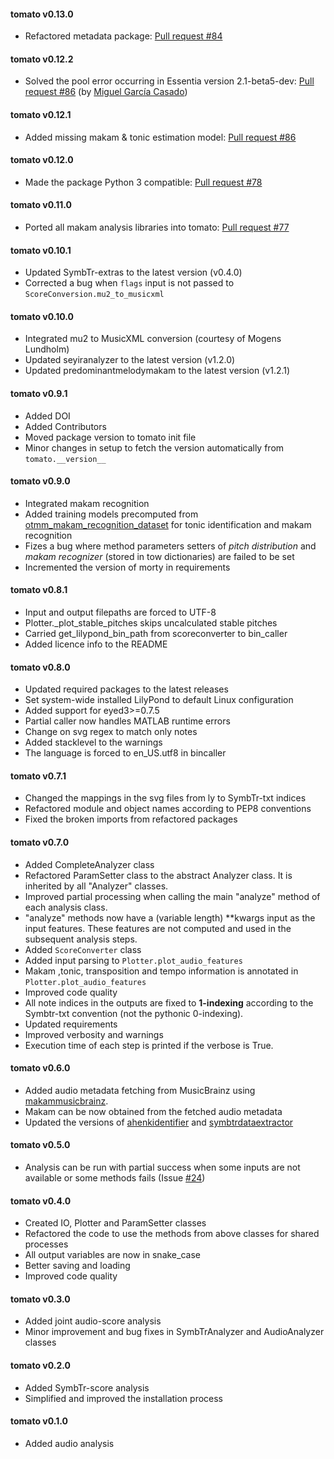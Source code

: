 #### tomato v0.13.0
 - Refactored metadata package: [Pull request #84](https://github.com/sertansenturk/tomato/pull/84)

#### tomato v0.12.2
- Solved the pool error occurring in Essentia version 2.1-beta5-dev: [Pull request #86](https://github.com/sertansenturk/tomato/pull/#88) (by [Miguel García Casado](https://github.com/miguelgcasado))

#### tomato v0.12.1
- Added missing makam & tonic estimation model: [Pull request #86](https://github.com/sertansenturk/tomato/pull/#86)

#### tomato v0.12.0
 - Made the package Python 3 compatible: [Pull request #78](https://github.com/sertansenturk/tomato/pull/78)

#### tomato v0.11.0
 - Ported all makam analysis libraries into tomato: [Pull request #77](https://github.com/sertansenturk/tomato/pull/77)

#### tomato v0.10.1
 - Updated SymbTr-extras to the latest version (v0.4.0)
 - Corrected a bug when ```flags``` input is not passed to ```ScoreConversion.mu2_to_musicxml```

#### tomato v0.10.0
 - Integrated mu2 to MusicXML conversion (courtesy of Mogens Lundholm)
 - Updated seyiranalyzer to the latest version (v1.2.0)
 - Updated predominantmelodymakam to the latest version (v1.2.1)

#### tomato v0.9.1
 - Added DOI
 - Added Contributors
 - Moved package version to tomato init file
 - Minor changes in setup to fetch the version automatically from ```tomato.__version__```

#### tomato v0.9.0
 - Integrated makam recognition
 - Added training models precomputed from [otmm_makam_recognition_dataset](https://github.com/MTG/otmm_makam_recognition_dataset/tree/dlfm2016) for tonic identification and makam recognition
 - Fizes a bug where method parameters setters of _pitch distribution_ and _makam recognizer_ (stored in tow dictionaries) are failed to be set
 - Incremented the version of morty in requirements

#### tomato v0.8.1
 - Input and output filepaths are forced to UTF-8
 - Plotter._plot_stable_pitches skips uncalculated stable pitches
 - Carried get_lilypond_bin_path from scoreconverter to bin_caller
 - Added licence info to the README

#### tomato v0.8.0
 - Updated required packages to the latest releases
 - Set system-wide installed LilyPond to default Linux configuration
 - Added support for eyed3>=0.7.5
 - Partial caller now handles MATLAB runtime errors
 - Change on svg regex to match only notes
 - Added stacklevel to the warnings
 - The language is forced to en_US.utf8 in bincaller

#### tomato v0.7.1
 - Changed the mappings in the svg files from ly to SymbTr-txt indices
 - Refactored module and object names according to PEP8 conventions
 - Fixed the broken imports from refactored packages

#### tomato v0.7.0
 - Added CompleteAnalyzer class
 - Refactored ParamSetter class to the abstract Analyzer class. It is
 inherited by all "Analyzer" classes.
 - Improved partial processing when calling the main "analyze" method of
 each analysis class.
 - "analyze" methods now have a (variable length) **kwargs input as the
 input features. These features are not computed and used in the subsequent
 analysis steps.
 - Added ```ScoreConverter``` class
 - Added input parsing to ```Plotter.plot_audio_features```
 - Makam ,tonic, transposition and tempo information is annotated in ```Plotter.plot_audio_features``` 
 - Improved code quality
 - All note indices in the outputs are fixed to **1-indexing** according to
 the Symbtr-txt convention (not the pythonic 0-indexing).
 - Updated requirements
 - Improved verbosity and warnings
 - Execution time of each step is printed if the verbose is True.

#### tomato v0.6.0
 - Added audio metadata fetching from MusicBrainz using [makammusicbrainz](https://github.com/sertansenturk/makammusicbrainz/releases/tag/v1.2.0).
 - Makam can be now obtained from the fetched audio metadata 
 - Updated the versions of [ahenkidentifier](https://github.com/sertansenturk/ahenkidentifier/releases/tag/v1.4.0) and [symbtrdataextractor](https://github.com/sertansenturk/symbtrdataextractor/releases/tag/v2.0.0-alpha.3)

#### tomato v0.5.0
 - Analysis can be run with partial success when some inputs are not available or some methods fails (Issue [#24](https://github.com/sertansenturk/tomato/issues/24))

#### tomato v0.4.0
 - Created IO, Plotter and ParamSetter classes
 - Refactored the code to use the methods from above classes for shared processes
 - All output variables are now in snake_case
 - Better saving and loading
 - Improved code quality

#### tomato v0.3.0
 - Added joint audio-score analysis
 - Minor improvement and bug fixes in SymbTrAnalyzer and AudioAnalyzer classes

#### tomato v0.2.0
 - Added SymbTr-score analysis
 - Simplified and improved the installation process

#### tomato v0.1.0
 - Added audio analysis
